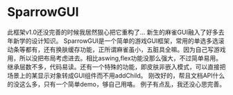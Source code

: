 SparrowGUI
==========

此框架v1.0还没完善的时候我居然狠心把它重构了… 新生的麻雀GUI融入了好多去年新学的设计知识。 SparrowGUI是一个简单的游戏GUI框架，常用的单选多选滚动条等都有，还有换肤缓存功能，正所谓麻雀虽小，五脏具全嘛。因为自己写游戏用，所以没把布局考虑进去。相比aswing,flex功能没那么强大，不过简单易用。继承层数不多，代码易读。还有一个特殊的功能，即皮肤非嵌入模式，可以直接把场景上的某显示对象转成GUI组件而不用addChild。 刚改好的，帮且文档API什么的没这么多，只有一个简单demo，够自己用咯。 例子有点乱，我还没心思完善。